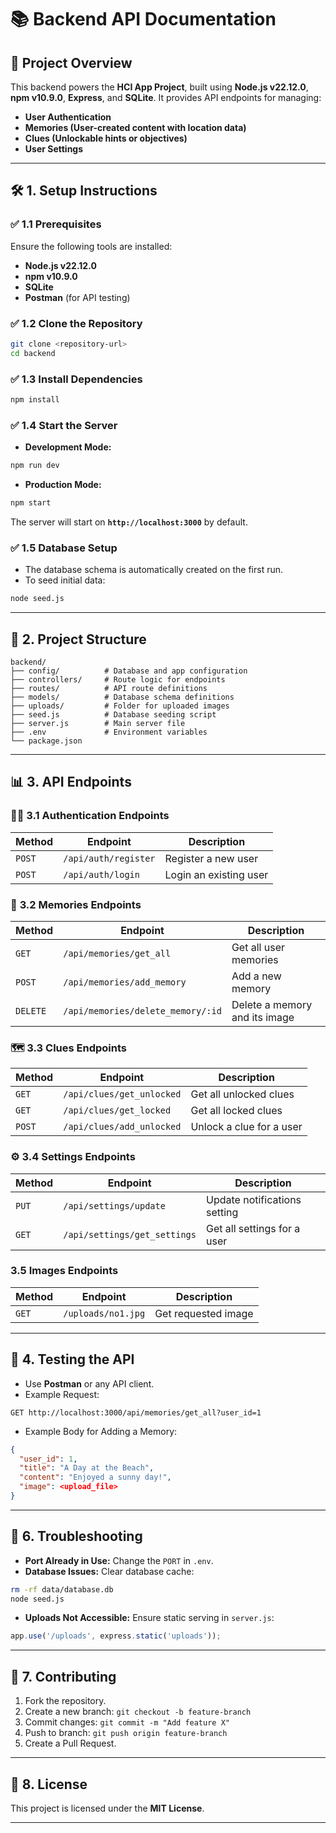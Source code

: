 # 📚 **Backend API Documentation**

## 🚀 **Project Overview**

This backend powers the **HCI App Project**, built using **Node.js v22.12.0**, **npm v10.9.0**, **Express**, and **SQLite**. It provides API endpoints for managing:
- **User Authentication**  
- **Memories (User-created content with location data)**  
- **Clues (Unlockable hints or objectives)**  
- **User Settings**  

---

## 🛠️ **1. Setup Instructions**

### ✅ **1.1 Prerequisites**
Ensure the following tools are installed:
- **Node.js v22.12.0**  
- **npm v10.9.0**  
- **SQLite**  
- **Postman** (for API testing)  

### ✅ **1.2 Clone the Repository**
```bash
git clone <repository-url>
cd backend
```

### ✅ **1.3 Install Dependencies**
```bash
npm install
```

### ✅ **1.4 Start the Server**
- **Development Mode:**  
```bash
npm run dev
```
- **Production Mode:**  
```bash
npm start
```

The server will start on **`http://localhost:3000`** by default.

### ✅ **1.5 Database Setup**
- The database schema is automatically created on the first run.  
- To seed initial data:
```bash
node seed.js
```

---

## 📂 **2. Project Structure**

```
backend/
├── config/          # Database and app configuration
├── controllers/     # Route logic for endpoints
├── routes/          # API route definitions
├── models/          # Database schema definitions
├── uploads/         # Folder for uploaded images
├── seed.js          # Database seeding script
├── server.js        # Main server file
├── .env             # Environment variables
└── package.json
```

---

## 📊 **3. API Endpoints**

### 🧑‍💻 **3.1 Authentication Endpoints**
| **Method** | **Endpoint**       | **Description**        |
|------------|---------------------|-------------------------|
| `POST`     | `/api/auth/register` | Register a new user    |
| `POST`     | `/api/auth/login`    | Login an existing user |

### 📸 **3.2 Memories Endpoints**
| **Method** | **Endpoint**                | **Description**            |
|------------|------------------------------|-----------------------------|
| `GET`      | `/api/memories/get_all`      | Get all user memories       |
| `POST`     | `/api/memories/add_memory`   | Add a new memory            |
| `DELETE`   | `/api/memories/delete_memory/:id` | Delete a memory and its image |

### 🗺️ **3.3 Clues Endpoints**
| **Method** | **Endpoint**            | **Description**             |
|------------|--------------------------|------------------------------|
| `GET`      | `/api/clues/get_unlocked` | Get all unlocked clues      |
| `GET`      | `/api/clues/get_locked`   | Get all locked clues        |
| `POST`     | `/api/clues/add_unlocked` | Unlock a clue for a user    |

### ⚙️ **3.4 Settings Endpoints**
| **Method** | **Endpoint**          | **Description**          |
|------------|------------------------|---------------------------|
| `PUT`      | `/api/settings/update`        | Update notifications setting |
| `GET`      | `/api/settings/get_settings`  | Get all settings for a user  |

###  **3.5 Images Endpoints**
| **Method** | **Endpoint**       | **Description**          |
|------------|--------------------|--------------------------|
| `GET`      | `/uploads/no1.jpg` | Get requested image      |

---

## 🧪 **4. Testing the API**

- Use **Postman** or any API client.  
- Example Request:
```http
GET http://localhost:3000/api/memories/get_all?user_id=1
```

- Example Body for Adding a Memory:
```json
{
  "user_id": 1,
  "title": "A Day at the Beach",
  "content": "Enjoyed a sunny day!",
  "image": <upload_file>
}
```

---

## 🐞 **6. Troubleshooting**

- **Port Already in Use:** Change the `PORT` in `.env`.  
- **Database Issues:** Clear database cache:
```bash
rm -rf data/database.db
node seed.js
```

- **Uploads Not Accessible:** Ensure static serving in `server.js`:
```javascript
app.use('/uploads', express.static('uploads'));
```

---

## 🤝 **7. Contributing**

1. Fork the repository.  
2. Create a new branch: `git checkout -b feature-branch`  
3. Commit changes: `git commit -m "Add feature X"`  
4. Push to branch: `git push origin feature-branch`  
5. Create a Pull Request.

---

## 📜 **8. License**

This project is licensed under the **MIT License**.

---

